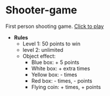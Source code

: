 # Shooter-game

First person shooting game.
[Click to play](https://lanzzzzz.github.io/Learning-Unity_Shooter-game/)

* __Rules__
  * Level 1: 50 points to win
  * level 2: unlimited
  * Object effect:
    * Blue box: + 5 points
    * White box: + extra times
    * Yellow box: - times
    * Red box: - times, - points
    * Flying coin: + times, + points
